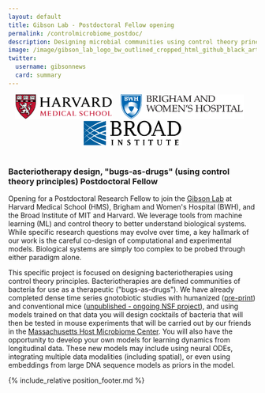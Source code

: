 ```yaml
---
layout: default
title: Gibson Lab - Postdoctoral Fellow opening
permalink: /controlmicrobiome_postdoc/
description: Designing microbial communities using control theory principles
image: /image/gibson_lab_logo_bw_outlined_cropped_html_github_black_artboard_1200_628-01.png
twitter:
  username: gibsonnews
  card: summary
---
```


<div style="align:center;text-align:center">

<img  src="/image/hmslogo.svg" alt="HMS Logo" height=50pt> &nbsp;&nbsp;
<img  src="/image/bwh-logo.svg" alt="BWH Logo" height=50pt> &nbsp;&nbsp;
<img  src="/image/broad.svg" alt="BWH Logo" height=50pt><br><br>
</div>

### Bacteriotherapy design, "bugs-as-drugs" (using control theory principles) Postdoctoral Fellow

Opening for a Postdoctoral Research Fellow to join the [Gibson Lab](https://gibsonlab.io) at Harvard Medical School (HMS), Brigham and Women's Hospital (BWH), and the Broad Institute of MIT and Harvard. We leverage tools from machine learning (ML) and control theory to better understand biological systems. While specific research questions may evolve over time, a key hallmark of our work is the careful co-design of computational and experimental models. Biological systems are simply too complex to be probed through either paradigm alone.

This specific project is focused on designing bacteriotherapies using control theory principles. Bacteriotherapies are defined communities of bacteria for use as a therapeutic ("bugs-as-drugs"). We have already completed dense time series gnotobiotic studies with humanized ([pre-print](https://www.biorxiv.org/content/10.1101/2021.12.14.469105v2)) and conventional mice ([unpublished - ongoing NSF project](/nsf_rules/)), and using models trained on that data you will design cocktails of bacteria that will then be tested in mouse experiments that will be carried out by our friends in the [Massachusetts Host Microbiome Center](https://cores.catalyst.harvard.edu/?uri_id=00000130-097b-7a38-de5a-673e80000000&tab=category&item=33&core=251). You will also have the opportunity to develop your own models for learning dynamics from longitudinal data. These new models may include using neural ODEs, integrating multiple data modalities (including spatial), or even using embeddings from large DNA sequence models as priors in the model.

{% include_relative position_footer.md %}